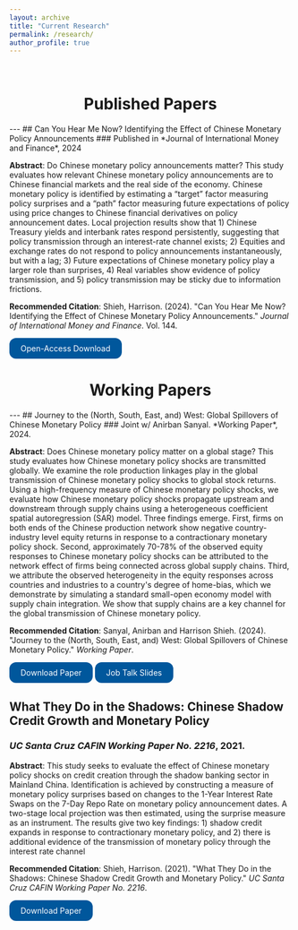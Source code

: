 ```yaml
---
layout: archive
title: "Current Research"
permalink: /research/
author_profile: true
---
```


<br>

<h1 style="text-align: center;">Published Papers </h1>
---
## Can You Hear Me Now? Identifying the Effect of Chinese Monetary Policy Announcements 
### Published in *Journal of International Money and Finance*, 2024

**Abstract**: Do Chinese monetary policy announcements matter? This study evaluates how relevant Chinese monetary policy announcements are to Chinese financial markets and the real side of the economy. Chinese monetary policy is identified by estimating a “target” factor measuring policy surprises and a “path” factor measuring future expectations of policy using price changes to Chinese financial derivatives on policy announcement dates. Local projection results show that 1) Chinese Treasury yields and interbank rates respond persistently, suggesting that policy transmission through an interest-rate channel exists; 2) Equities and exchange rates do not respond to policy announcements instantaneously, but with a lag; 3) Future expectations of Chinese monetary policy play a larger role than surprises, 4) Real variables show evidence of policy transmission, and 5) policy transmission may be sticky due to information frictions.

**Recommended Citation**: Shieh, Harrison. (2024). "Can You Hear Me Now? Identifying the Effect of Chinese Monetary Policy Announcements." *Journal of International Money and Finance*. Vol. 144.
<br>

<a href="https://doi.org/10.1016/j.jimonfin.2024.103078" style="display: inline-block; background-color: #00579C; color: white; padding: 10px 20px; text-align: center; text-decoration: none; font-size: inherit; border-radius: 12px; transition: background-color 0.3s;">Open-Access Download</a>

<h1 style="text-align: center;"> Working Papers </h1>
---
## Journey to the (North, South, East, and) West: Global Spillovers of Chinese Monetary Policy
### Joint w/ Anirban Sanyal. *Working Paper*, 2024. 

**Abstract**: Does Chinese monetary policy matter on a global stage? This study evaluates how Chinese monetary policy shocks are transmitted globally. We examine the role production linkages play in the global transmission of Chinese monetary policy shocks to global stock returns. Using a high-frequency measure of Chinese monetary policy shocks, we evaluate how Chinese monetary policy shocks propagate upstream and downstream through supply chains using a heterogeneous coefficient spatial autoregression (SAR) model. Three findings emerge. First, firms on both ends of the Chinese production network show negative country-industry level equity returns in response to a contractionary monetary policy shock. Second, approximately 70-78% of the observed equity responses to Chinese monetary policy shocks can be attributed to the network effect of firms being connected across global supply chains. Third, we attribute the observed heterogeneity in the equity responses across countries and industries to a country's degree of home-bias, which we demonstrate by simulating a standard small-open economy model with supply chain integration. We show that supply chains are a key channel for the global transmission of Chinese monetary policy.

**Recommended Citation**: Sanyal, Anirban and Harrison Shieh. (2024). "Journey to the (North, South, East, and) West: Global Spillovers of Chinese Monetary Policy." *Working Paper*.
<br>

<a href="https://www.dropbox.com/scl/fi/0evo70cxc26tachkx1u5r/PBOCSpillovers.pdf?rlkey=z4i6kar2102s88vzxerivx3i6&dl=0" style="display: inline-block; background-color: #00579C; color: white; padding: 10px 20px; text-align: center; text-decoration: none; font-size: inherit; border-radius: 12px; transition: background-color 0.3s;">Download Paper</a> <a href="https://www.dropbox.com/scl/fi/yyr7a2fqqthta6czjb9zc/PBOC_GlobalSpillovers_Deck.pdf?rlkey=t92kbu1f1l6q8f5izqg7u3rm8&dl=0" style="display: inline-block; background-color: #00579C; color: white; padding: 10px 20px; text-align: center; text-decoration: none; font-size: inherit; border-radius: 12px; transition: background-color 0.3s;">Job Talk Slides</a>

## What They Do in the Shadows: Chinese Shadow Credit Growth and Monetary Policy
### *UC Santa Cruz CAFIN Working Paper No. 2216*, 2021. 

**Abstract**: This study seeks to evaluate the effect of Chinese monetary policy shocks on credit creation through the shadow banking sector in Mainland China. Identification is achieved by constructing a measure of monetary policy surprises based on changes to the 1-Year Interest Rate Swaps on the 7-Day Repo Rate on monetary policy announcement dates. A two-stage local projection was then estimated, using the surprise measure as an instrument. The results give two key findings: 1) shadow credit expands in response to contractionary monetary policy, and 2) there is additional evidence of the transmission of monetary policy through the interest rate channel 

**Recommended Citation**: Shieh, Harrison. (2021). "What They Do in the Shadows: Chinese Shadow Credit Growth and Monetary Policy." *UC Santa Cruz CAFIN Working Paper No. 2216*.
<br>

<a href="https://www.dropbox.com/scl/fi/98b9zejekfnpkmukcmnwz/ChinaShadowMP_Manuscript_v1.pdf?rlkey=hllynt18v7fl3xvb5sfl8yfkp&dl=0" style="display: inline-block; background-color: #00579C; color: white; padding: 10px 20px; text-align: center; text-decoration: none; font-size: inherit; border-radius: 12px; transition: background-color 0.3s;">Download Paper</a>





